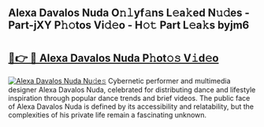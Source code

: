 ## Alexa Davalos Nuda O𝚗𝚕yf𝚊ns L𝚎a𝚔ed N𝚞𝚍es - Part-jXY P𝚑𝚘tos Vi𝚍𝚎o - H𝚘𝚝 Part L𝚎a𝚔s byjm6

# <h2><a href="http://kf94jkz.oniu.top/?m=Alexa+Davalos+Nuda">🔗👉 🔴 Alexa Davalos Nuda P𝚑ot𝚘𝚜 V𝚒d𝚎o</a></h2>

[![Alexa Davalos Nuda Nu𝚍e𝚜](https://i.imgur.com/0qMVB7G.gif)](http://kf94jkz.oniu.top/?m=Alexa+Davalos+Nuda)
Cybernetic performer and multimedia designer Alexa Davalos Nuda, celebrated for distributing dance and lifestyle inspiration through popular dance trends and brief videos. The public face of Alexa Davalos Nuda is defined by its accessibility and relatability, but the complexities of his private life remain a fascinating unknown.  
